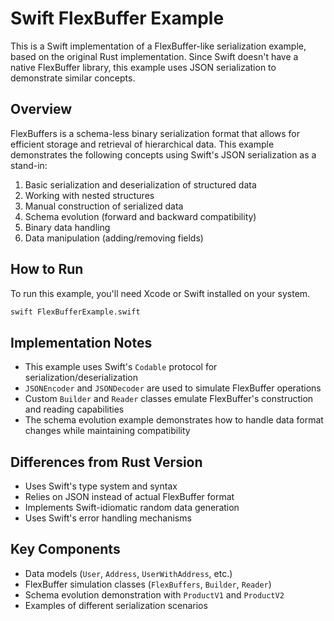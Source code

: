 # Swift FlexBuffer Example

This is a Swift implementation of a FlexBuffer-like serialization example, based on the original Rust implementation. Since Swift doesn't have a native FlexBuffer library, this example uses JSON serialization to demonstrate similar concepts.

## Overview

FlexBuffers is a schema-less binary serialization format that allows for efficient storage and retrieval of hierarchical data. This example demonstrates the following concepts using Swift's JSON serialization as a stand-in:

1. Basic serialization and deserialization of structured data
2. Working with nested structures
3. Manual construction of serialized data
4. Schema evolution (forward and backward compatibility)
5. Binary data handling
6. Data manipulation (adding/removing fields)

## How to Run

To run this example, you'll need Xcode or Swift installed on your system.

```bash
swift FlexBufferExample.swift
```

## Implementation Notes

- This example uses Swift's `Codable` protocol for serialization/deserialization
- `JSONEncoder` and `JSONDecoder` are used to simulate FlexBuffer operations
- Custom `Builder` and `Reader` classes emulate FlexBuffer's construction and reading capabilities
- The schema evolution example demonstrates how to handle data format changes while maintaining compatibility

## Differences from Rust Version

- Uses Swift's type system and syntax
- Relies on JSON instead of actual FlexBuffer format
- Implements Swift-idiomatic random data generation
- Uses Swift's error handling mechanisms

## Key Components

- Data models (`User`, `Address`, `UserWithAddress`, etc.)
- FlexBuffer simulation classes (`FlexBuffers`, `Builder`, `Reader`)
- Schema evolution demonstration with `ProductV1` and `ProductV2`
- Examples of different serialization scenarios 